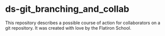 # ds-git_branching_and_collab

This repository describes a possible course of action for collaborators on a git repository. It was created with love by the Flatiron School.
